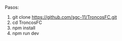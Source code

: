 Pasos:
1. git clone https://github.com/sgc-11/TroncosFC.git 
2. cd TroncosFC
3. npm install 
4. npm run dev
